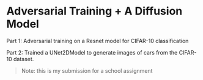 # Adversarial Training + A Diffusion Model

Part 1: Adversarial training on a Resnet model for CIFAR-10 classification

Part 2: Trained a UNet2DModel to generate images of cars from the CIFAR-10 dataset. 

> Note: this is my submission for a school assignment
